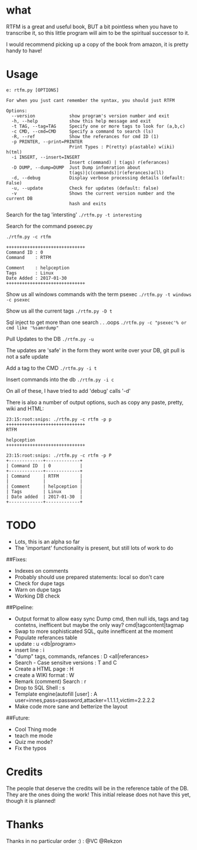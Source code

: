 #  what 
RTFM is a great and useful book, BUT a bit pointless when you have to transcribe it, so this little program will aim to be the spiritual successor to it.

I would recommend picking up a copy of the book from amazon, it is pretty handy to have!

# Usage 
```
e: rtfm.py [OPTIONS]

For when you just cant remember the syntax, you should just RTFM

Options:
  --version             show program's version number and exit
  -h, --help            show this help message and exit
  -t TAG, --tag=TAG     Specify one or more tags to look for (a,b,c)
  -c CMD, --cmd=CMD     Specify a command to search (ls)
  -R, --ref             Show the referances for cmd ID (1)
  -p PRINTER, --print=PRINTER
                        Print Types : P(retty) p(astable) w(iki) h(tml)
  -i INSERT, --insert=INSERT
                        Insert c(ommand) | t(ags) r(eferances)
  -D DUMP, --dump=DUMP  Just Dump infomration about
                        t(ags)|c(commands)|r(eferances)a(ll)
  -d, --debug           Display verbose processing details (default: False)
  -u, --update          Check for updates (default: false)
  -v                    Shows the current version number and the current DB
                        hash and exits
```

Search for the tag 'intersting'
`./rtfm.py -t interesting`


Search for the command psexec.py
```
./rtfm.py -c rtfm

++++++++++++++++++++++++++++++
Command ID : 0
Command    : RTFM

Comment    : helpception
Tags       : Linux
Date Added : 2017-01-30
++++++++++++++++++++++++++++++
```
Show us all windows commands with the term psexec
`./rtfm.py -t windows -c psexec`

Show us all the current tags
`./rtfm.py -D t`

Sql inject to get more than one search . . .oops
`./rtfm.py -c "psexec'% or cmd like '%samrdump"`

Pull Updates to the DB
`./rtfm.py -u`

The updates are 'safe' in the form they wont write over your DB, git pull is not a safe update

Add a tag to the CMD
`./rtfm.py -i t`


Insert commands into the db
`./rtfm.py -i c`

On all of these, I have tried to add 'debug' calls '-d'

There is also a number of output options, such as copy any paste, pretty, wiki and HTML:
```
23:15:root:snips: ./rtfm.py -c rtfm -p p
++++++++++++++++++++++++++++++
RTFM

helpception
++++++++++++++++++++++++++++++

23:15:root:snips: ./rtfm.py -c rtfm -p P
+-------------+-------------+
| Command ID  | 0           |
+-------------+-------------+
| Command     | RTFM        |
|             |             |
| Comment     | helpception |
| Tags        | Linux       |
| Date added  | 2017-01-30  |
+-------------+-------------+

```
# TODO 
 * Lots, this is an alpha so far
 * The 'important' functionality is present, but still lots of work to do

##Fixes:
  * Indexes on comments
  * Probably should use prepared statements: local so don't care
  * Check for dupe tags
  * Warn on dupe tags
  * Working DB check

##Pipeline:
  * Output format to allow easy sync
     Dump cmd, then null ids, tags and tag contetns, inefficent but maybe the only way?
     cmd|tagcontent|tagmap
  * Swap to more sophisticated SQL, quite innefficent at the moment
  * Populate referances table
  * update                   : u <db|program>
  * insert line               : i <Referance>
  * "dump" tags, commands, refances : D <all|referances>
  * Search - Case sensitve versions : T and C 
  * Create a HTML page           : H
  * create a WIKI format           : W
  * Remark (comment)  Search          : r
  * Drop to SQL Shell               : s
  * Template engine(autofill [user] : A user=innes,pass=password,attacker=1.1.1.1,victim=2.2.2.2
  * Make code more sane and betterize the layout 

##Future:
  * Cool Thing mode
  * teach me mode
  * Quiz me mode? 
  * Fix the typos

# Credits 
The people that deserve the credits will be in the reference table of the DB. They are the ones doing the work!
This initial release does not have this yet, though it is planned!

# Thanks
Thanks in no particular order :) : 
@VC
@Rekzon
